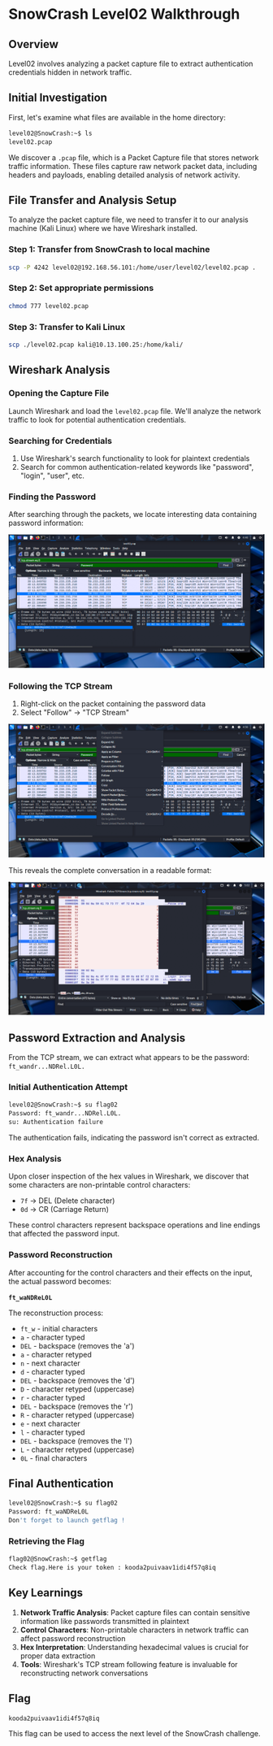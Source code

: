 # SnowCrash Level02 Walkthrough

## Overview

Level02 involves analyzing a packet capture file to extract authentication credentials hidden in network traffic.

## Initial Investigation

First, let's examine what files are available in the home directory:

```bash
level02@SnowCrash:~$ ls
level02.pcap
```

We discover a `.pcap` file, which is a Packet Capture file that stores network traffic information. These files capture raw network packet data, including headers and payloads, enabling detailed analysis of network activity.

## File Transfer and Analysis Setup

To analyze the packet capture file, we need to transfer it to our analysis machine (Kali Linux) where we have Wireshark installed.

### Step 1: Transfer from SnowCrash to local machine

```bash
scp -P 4242 level02@192.168.56.101:/home/user/level02/level02.pcap .
```

### Step 2: Set appropriate permissions

```bash
chmod 777 level02.pcap
```

### Step 3: Transfer to Kali Linux

```bash
scp ./level02.pcap kali@10.13.100.25:/home/kali/
```

## Wireshark Analysis

### Opening the Capture File

Launch Wireshark and load the `level02.pcap` file. We'll analyze the network traffic to look for potential authentication credentials.

### Searching for Credentials

1. Use Wireshark's search functionality to look for plaintext credentials
2. Search for common authentication-related keywords like "password", "login", "user", etc.

### Finding the Password

After searching through the packets, we locate interesting data containing password information:

![Password packet discovery](image.png)

### Following the TCP Stream

1. Right-click on the packet containing the password data
2. Select "Follow" → "TCP Stream"

![Follow TCP Stream option](image-1.png)

This reveals the complete conversation in a readable format:

![TCP Stream with password](image-2.png)

## Password Extraction and Analysis

From the TCP stream, we can extract what appears to be the password: `ft_wandr...NDRel.L0L.`

### Initial Authentication Attempt

```bash
level02@SnowCrash:~$ su flag02
Password: ft_wandr...NDRel.L0L.
su: Authentication failure
```

The authentication fails, indicating the password isn't correct as extracted.

### Hex Analysis

Upon closer inspection of the hex values in Wireshark, we discover that some characters are non-printable control characters:

- `7f` → DEL (Delete character)
- `0d` → CR (Carriage Return)

These control characters represent backspace operations and line endings that affected the password input.

### Password Reconstruction

After accounting for the control characters and their effects on the input, the actual password becomes:

**`ft_waNDReL0L`**

The reconstruction process:

- `ft_w` - initial characters
- `a` - character typed
- `DEL` - backspace (removes the 'a')
- `a` - character retyped
- `n` - next character
- `d` - character typed
- `DEL` - backspace (removes the 'd')
- `D` - character retyped (uppercase)
- `r` - character typed
- `DEL` - backspace (removes the 'r')
- `R` - character retyped (uppercase)
- `e` - next character
- `l` - character typed
- `DEL` - backspace (removes the 'l')
- `L` - character retyped (uppercase)
- `0L` - final characters

## Final Authentication

```bash
level02@SnowCrash:~$ su flag02
Password: ft_waNDReL0L
Don't forget to launch getflag !
```

### Retrieving the Flag

```bash
flag02@SnowCrash:~$ getflag
Check flag.Here is your token : kooda2puivaav1idi4f57q8iq
```

## Key Learnings

1. **Network Traffic Analysis**: Packet capture files can contain sensitive information like passwords transmitted in plaintext
2. **Control Characters**: Non-printable characters in network traffic can affect password reconstruction
3. **Hex Interpretation**: Understanding hexadecimal values is crucial for proper data extraction
4. **Tools**: Wireshark's TCP stream following feature is invaluable for reconstructing network conversations

## Flag

```
kooda2puivaav1idi4f57q8iq
```

This flag can be used to access the next level of the SnowCrash challenge.
